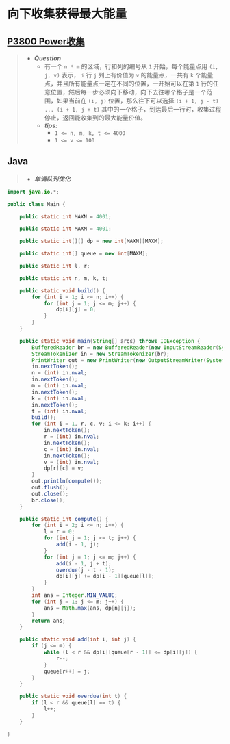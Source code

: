 # 向下收集获得最大能量

## [P3800 Power收集](https://www.luogu.com.cn/problem/P3800)

> - ***Question***
>   - 有一个 `n * m` 的区域，行和列的编号从 `1` 开始，每个能量点用 `(i, j, v)` 表示， `i` 行 `j` 列上有价值为 `v` 的能量点，一共有 `k` 个能量点，并且所有能量点一定在不同的位置，一开始可以在第 `1` 行的任意位置，然后每一步必须向下移动，向下去往哪个格子是一个范围，如果当前在 `(i, j)` 位置，那么往下可以选择 `(i + 1, j - t) ... (i + 1, j + t)` 其中的一个格子，到达最后一行时，收集过程停止，返回能收集到的最大能量价值。
>   - ***tips:***
>     - `1 <= n, m, k, t <= 4000`
>     - `1 <= v <= 100`

## Java

> - ***单调队列优化***

```java
import java.io.*;

public class Main {

    public static int MAXN = 4001;

    public static int MAXM = 4001;

    public static int[][] dp = new int[MAXN][MAXM];

    public static int[] queue = new int[MAXM];

    public static int l, r;

    public static int n, m, k, t;

    public static void build() {
        for (int i = 1; i <= n; i++) {
            for (int j = 1; j <= m; j++) {
                dp[i][j] = 0;
            }
        }
    }

    public static void main(String[] args) throws IOException {
        BufferedReader br = new BufferedReader(new InputStreamReader(System.in));
        StreamTokenizer in = new StreamTokenizer(br);
        PrintWriter out = new PrintWriter(new OutputStreamWriter(System.out));
        in.nextToken();
        n = (int) in.nval;
        in.nextToken();
        m = (int) in.nval;
        in.nextToken();
        k = (int) in.nval;
        in.nextToken();
        t = (int) in.nval;
        build();
        for (int i = 1, r, c, v; i <= k; i++) {
            in.nextToken();
            r = (int) in.nval;
            in.nextToken();
            c = (int) in.nval;
            in.nextToken();
            v = (int) in.nval;
            dp[r][c] = v;
        }
        out.println(compute());
        out.flush();
        out.close();
        br.close();
    }

    public static int compute() {
        for (int i = 2; i <= n; i++) {
            l = r = 0;
            for (int j = 1; j <= t; j++) {
                add(i - 1, j);
            }
            for (int j = 1; j <= m; j++) {
                add(i - 1, j + t);
                overdue(j - t - 1);
                dp[i][j] += dp[i - 1][queue[l]];
            }
        }
        int ans = Integer.MIN_VALUE;
        for (int j = 1; j <= m; j++) {
            ans = Math.max(ans, dp[n][j]);
        }
        return ans;
    }

    public static void add(int i, int j) {
        if (j <= m) {
            while (l < r && dp[i][queue[r - 1]] <= dp[i][j]) {
                r--;
            }
            queue[r++] = j;
        }
    }

    public static void overdue(int t) {
        if (l < r && queue[l] == t) {
            l++;
        }
    }

}
```
